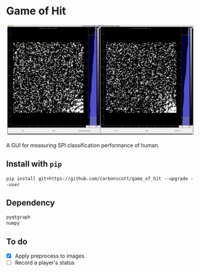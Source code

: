 # Game of Hit

![](./figures/goh.query.png)

A GUI for measuring SPI classification performance of human. 


## Install with `pip`

```
pip install git+https://github.com/carbonscott/game_of_hit --upgrade --user
```


## Dependency

```
pyqtgraph
numpy
```


## To do

- [x] Apply preprocess to images.
- [ ] Record a player's status
